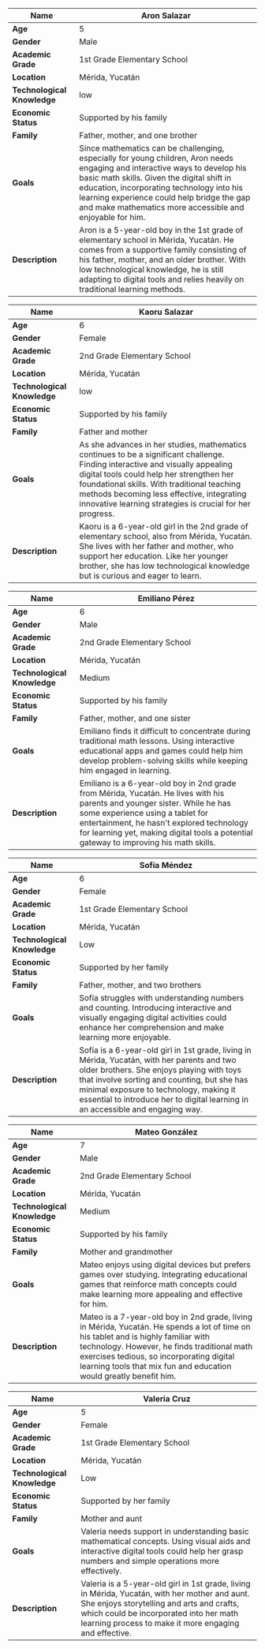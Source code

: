 | **Name**                     | Aron Salazar                                  |
|------------------------------|-----------------------------------------------|
| **Age**                      | 5                                             |
| **Gender**                   | Male                                          |
| **Academic Grade**           | 1st Grade Elementary School                   |
| **Location**                 | Mérida, Yucatán                               |
| **Technological Knowledge**  | low                                           |
| **Economic Status**          | Supported by his family                       |
| **Family**                   | Father, mother, and one brother               |
| **Goals**                    | Since mathematics can be challenging, especially for young children, Aron needs engaging and interactive ways to develop his basic math skills. Given the digital shift in education, incorporating technology into his learning experience could help bridge the gap and make mathematics more accessible and enjoyable for him.|
| **Description**              | Aron is a 5-year-old boy in the 1st grade of elementary school in Mérida, Yucatán. He comes from a supportive family consisting of his father, mother, and an older brother. With low technological knowledge, he is still adapting to digital tools and relies heavily on traditional learning methods.  |

| **Name**                     | Kaoru Salazar                                 |
|------------------------------|-----------------------------------------------|
| **Age**                      | 6                                             |
| **Gender**                   | Female                                        |
| **Academic Grade**           | 2nd Grade Elementary School                   |
| **Location**                 | Mérida, Yucatán                               |
| **Technological Knowledge**  | low                                           |
| **Economic Status**          | Supported by his family                       |
| **Family**                   | Father and mother                             |
| **Goals**                    | As she advances in her studies, mathematics continues to be a significant challenge. Finding interactive and visually appealing digital tools could help her strengthen her foundational skills. With traditional teaching methods becoming less effective, integrating innovative learning strategies is crucial for her progress.|
| **Description**              | Kaoru is a 6-year-old girl in the 2nd grade of elementary school, also from Mérida, Yucatán. She lives with her father and mother, who support her education. Like her younger brother, she has low technological knowledge but is curious and eager to learn.               |

| **Name**                     | Emiliano Pérez                               |
|------------------------------|-----------------------------------------------|
| **Age**                      | 6                                             |
| **Gender**                   | Male                                          |
| **Academic Grade**           | 2nd Grade Elementary School                   |
| **Location**                 | Mérida, Yucatán                               |
| **Technological Knowledge**  | Medium                                        |
| **Economic Status**          | Supported by his family                       |
| **Family**                   | Father, mother, and one sister                |
| **Goals**                    | Emiliano finds it difficult to concentrate during traditional math lessons. Using interactive educational apps and games could help him develop problem-solving skills while keeping him engaged in learning. |
| **Description**              | Emiliano is a 6-year-old boy in 2nd grade from Mérida, Yucatán. He lives with his parents and younger sister. While he has some experience using a tablet for entertainment, he hasn't explored technology for learning yet, making digital tools a potential gateway to improving his math skills. |

| **Name**                     | Sofía Méndez                                 |
|------------------------------|-----------------------------------------------|
| **Age**                      | 6                                             |
| **Gender**                   | Female                                        |
| **Academic Grade**           | 1st Grade Elementary School                   |
| **Location**                 | Mérida, Yucatán                               |
| **Technological Knowledge**  | Low                                           |
| **Economic Status**          | Supported by her family                       |
| **Family**                   | Father, mother, and two brothers              |
| **Goals**                    | Sofía struggles with understanding numbers and counting. Introducing interactive and visually engaging digital activities could enhance her comprehension and make learning more enjoyable. |
| **Description**              | Sofía is a 6-year-old girl in 1st grade, living in Mérida, Yucatán, with her parents and two older brothers. She enjoys playing with toys that involve sorting and counting, but she has minimal exposure to technology, making it essential to introduce her to digital learning in an accessible and engaging way. |

| **Name**                     | Mateo González                               |
|------------------------------|-----------------------------------------------|
| **Age**                      | 7                                             |
| **Gender**                   | Male                                          |
| **Academic Grade**           | 2nd Grade Elementary School                   |
| **Location**                 | Mérida, Yucatán                               |
| **Technological Knowledge**  | Medium                                        |
| **Economic Status**          | Supported by his family                       |
| **Family**                   | Mother and grandmother                        |
| **Goals**                    | Mateo enjoys using digital devices but prefers games over studying. Integrating educational games that reinforce math concepts could make learning more appealing and effective for him. |
| **Description**              | Mateo is a 7-year-old boy in 2nd grade, living in Mérida, Yucatán. He spends a lot of time on his tablet and is highly familiar with technology. However, he finds traditional math exercises tedious, so incorporating digital learning tools that mix fun and education would greatly benefit him. |

| **Name**                     | Valeria Cruz                                 |
|------------------------------|-----------------------------------------------|
| **Age**                      | 5                                             |
| **Gender**                   | Female                                        |
| **Academic Grade**           | 1st Grade Elementary School                   |
| **Location**                 | Mérida, Yucatán                               |
| **Technological Knowledge**  | Low                                           |
| **Economic Status**          | Supported by her family                       |
| **Family**                   | Mother and aunt                               |
| **Goals**                    | Valeria needs support in understanding basic mathematical concepts. Using visual aids and interactive digital tools could help her grasp numbers and simple operations more effectively. |
| **Description**              | Valeria is a 5-year-old girl in 1st grade, living in Mérida, Yucatán, with her mother and aunt. She enjoys storytelling and arts and crafts, which could be incorporated into her math learning process to make it more engaging and effective. |
